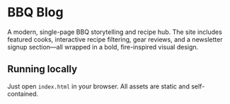 # BBQ Blog

A modern, single-page BBQ storytelling and recipe hub. The site includes featured cooks, interactive recipe filtering, gear reviews, and a newsletter signup section—all wrapped in a bold, fire-inspired visual design.

## Running locally

Just open `index.html` in your browser. All assets are static and self-contained.
